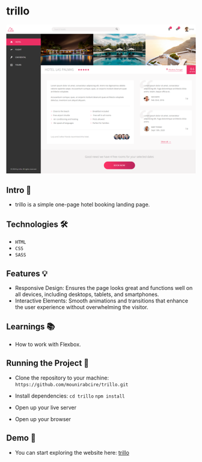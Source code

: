 # trillo

<div>
    <img src='./img/trillo-sable.vercel.app_.png' alt="app preview">
</div>

## Intro 🚀

-   trillo is a simple one-page hotel booking landing page.

## Technologies 🛠️

-   `HTML`
-   `CSS`
-   `SASS`

## Features 💡

-   Responsive Design: Ensures the page looks great and functions well on all devices, including desktops, tablets, and smartphones.
-   Interactive Elements: Smooth animations and transitions that enhance the user experience without overwhelming the visitor.

## Learnings 📚

-   How to work with Flexbox.

## Running the Project 🚦

-   Clone the repository to your machine: `https://github.com/mounirabcire/trillo.git`

-   Install dependencies: `cd trillo` `npm install`

-   Open up your live server

-   Open up your browser

## Demo 📸

-   You can start exploring the website here: [trillo](https://trillo-sable.vercel.app/ "trillo")
